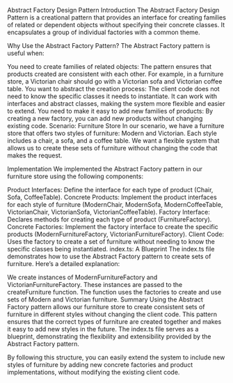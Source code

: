 Abstract Factory Design Pattern
Introduction
The Abstract Factory Design Pattern is a creational pattern that provides an interface for creating families of related or dependent objects without specifying their concrete classes. It encapsulates a group of individual factories with a common theme.

Why Use the Abstract Factory Pattern?
The Abstract Factory pattern is useful when:

You need to create families of related objects: The pattern ensures that products created are consistent with each other. For example, in a furniture store, a Victorian chair should go with a Victorian sofa and Victorian coffee table.
You want to abstract the creation process: The client code does not need to know the specific classes it needs to instantiate. It can work with interfaces and abstract classes, making the system more flexible and easier to extend.
You need to make it easy to add new families of products: By creating a new factory, you can add new products without changing existing code.
Scenario: Furniture Store
In our scenario, we have a furniture store that offers two styles of furniture: Modern and Victorian. Each style includes a chair, a sofa, and a coffee table. We want a flexible system that allows us to create these sets of furniture without changing the code that makes the request.

Implementation
We implemented the Abstract Factory pattern in our furniture store using the following components:

Product Interfaces: Define the interface for each type of product (Chair, Sofa, CoffeeTable).
Concrete Products: Implement the product interfaces for each style of furniture (ModernChair, ModernSofa, ModernCoffeeTable, VictorianChair, VictorianSofa, VictorianCoffeeTable).
Factory Interface: Declares methods for creating each type of product (FurnitureFactory).
Concrete Factories: Implement the factory interface to create the specific products (ModernFurnitureFactory, VictorianFurnitureFactory).
Client Code: Uses the factory to create a set of furniture without needing to know the specific classes being instantiated.
index.ts: A Blueprint
The index.ts file demonstrates how to use the Abstract Factory pattern to create sets of furniture. Here’s a detailed explanation:


We create instances of ModernFurnitureFactory and VictorianFurnitureFactory.
These instances are passed to the createFurniture function.
The function uses the factories to create and use sets of Modern and Victorian furniture.
Summary
Using the Abstract Factory pattern allows our furniture store to create consistent sets of furniture in different styles without changing the client code. This pattern ensures that the correct types of furniture are created together and makes it easy to add new styles in the future. The index.ts file serves as a blueprint, demonstrating the flexibility and extensibility provided by the Abstract Factory pattern.

By following this structure, you can easily extend the system to include new styles of furniture by adding new concrete factories and product implementations, without modifying the existing client code.